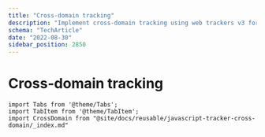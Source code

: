 ```yaml
---
title: "Cross-domain tracking"
description: "Implement cross-domain tracking using web trackers v3 for unified behavioral analytics."
schema: "TechArticle"
date: "2022-08-30"
sidebar_position: 2850
---
```


# Cross-domain tracking

```mdx-code-block
import Tabs from '@theme/Tabs';
import TabItem from '@theme/TabItem';
import CrossDomain from "@site/docs/reusable/javascript-tracker-cross-domain/_index.md"
```

<Tabs groupId="platform" queryString>
  <TabItem value="js" label="JavaScript (tag)" default>

<CrossDomain lang="javascript" />

  </TabItem>
  <TabItem value="browser" label="Browser (npm)">

<CrossDomain lang="browser" />

  </TabItem>
</Tabs>
